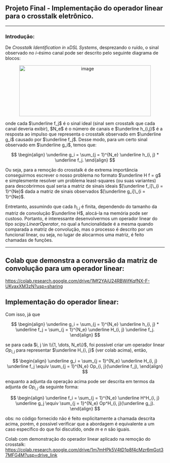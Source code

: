 ## Projeto Final - Implementação do operador linear para o crosstalk eletrônico.
----

### Introdução:
De _Crosstalk Identification in xDSL Systems_, desprezando o ruído, o sinal observado no _i_-ésimo canal pode ser descrito pelo seguinte diagrama de blocos:

<p align="center">
<img width="416" height="161" alt="image" src="https://github.com/user-attachments/assets/9b13e25b-32d9-4253-b32f-7a2276913176" />
<p>
onde cada $\underline f_j$ é o sinal ideal (sinal sem crosstalk que cada canal deveria exibir), $N_e$ é o número de canais e $\underline h_{i,j}$ é a resposta ao impulso que representa o crosstalk observado em $\underline g_i$ causado por $\underline f_j$. Desse modo, para um certo sinal observado em $\underline g_i$, temos que:

$$
\begin{align}
\underline g_i = \sum_{j = 1}^{N_e} \underline h_{i, j} * \underline f_j.
\end{align}
$$

Ou seja, para a remoção do crosstalk é de extrema importância conseguirmos escrever o nosso problema no formato $\underline H f = g$ e simplesmente resolver um problema least-squares (ou suas variantes) para descobrirmos qual seria a matriz de sinais ideais $[\underline f_i]\_{i = 1}^{Ne}$ dada a matriz de sinais observados 
$[\underline g_i]\_{i = 1}^{Ne}$.

Entretanto, assumindo que cada $h_{i, j}$ é finita, dependendo do tamanho da matriz de convolução $\underline H$, alocá-la na memória pode ser custoso. Portanto, é interessante desenvolvermos um operador linear do tipo _scipy.LinearOperator_, no qual a funcionalidade é a mesma quando comparada a matriz de convolução, mas o processo é descrito por um funcional linear, ou seja, no lugar de alocarmos uma matriz, é feito chamadas de funções.

----

Colab que demonstra a conversão da matriz de convolução para um operador linear:
----
https://colab.research.google.com/drive/1Mf2YAiU24RBWifKqfNX-F-UKyaxXM3zN?usp=sharing


Implementação do operador linear:
----

Com isso, já que 

$$
\begin{align}
\underline g_i = \sum_{j = 1}^{N_e} \underline h_{i, j} * \underline f_j = \sum_{j = 1}^{N_e} \underline H_{i, j} \underline f_j.
\end{align}
$$

se para cada $i, j \in \\{1, \dots, N_e\\}$, foi possível criar um operador linear $Op_{i, j}$ para representar $\underline H_{i, j}$ (ver colab acima), então,

$$
\begin{align}
\underline g_i = \sum_{j = 1}^{N_e} \underline H_{i, j} \underline f_j \equiv \sum_{j = 1}^{N_e} Op_{i, j}(\underline f_j),
\end{align}
$$

enquanto a adjunta da operação acima pode ser descrita em termos da adjunta de $Op_{i, j}$ da seguinte forma:

$$
\begin{align}
\underline f_i = \sum_{j = 1}^{N_e} \underline H^H_{i, j} \underline g_j \equiv \sum_{j = 1}^{N_e} Op^H_{i, j}(\underline g_j).
\end{align}
$$

obs: no código fornecido não é feito explicitamente a chamada descrita acima, porém,
é possível verificar que a abordagem é equivalente a um caso específico do que foi discutido, onde $m$ e $n$ são iguais.

Colab com demonstração do operador linear aplicado na remoção do crosstalk:
https://colab.research.google.com/drive/1m7mHPk5V4tD1p8f4cMzr6mGot37MFG4M?usp=drive_link
